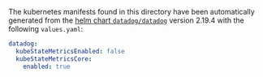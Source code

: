The kubernetes manifests found in this directory have been automatically generated
from the [helm chart `datadog/datadog`](https://github.com/DataDog/helm-charts/tree/master/charts/datadog)
version 2.19.4 with the following `values.yaml`:

```yaml
datadog:
  kubeStateMetricsEnabled: false
  kubeStateMetricsCore:
    enabled: true
```
